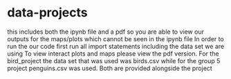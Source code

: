 # data-projects
this includes both the ipynb file and a pdf so you are able to view our outputs for the maps/plots which cannot be seen in the ipynb file
In order to run the our code first run all import statements including the data set we are using 
To view interact plots and maps please view the pdf version. For the bird_project the data set that was used was birds.csv while for the group 5 project penguins.csv was used. Both are provided alongside the project 
